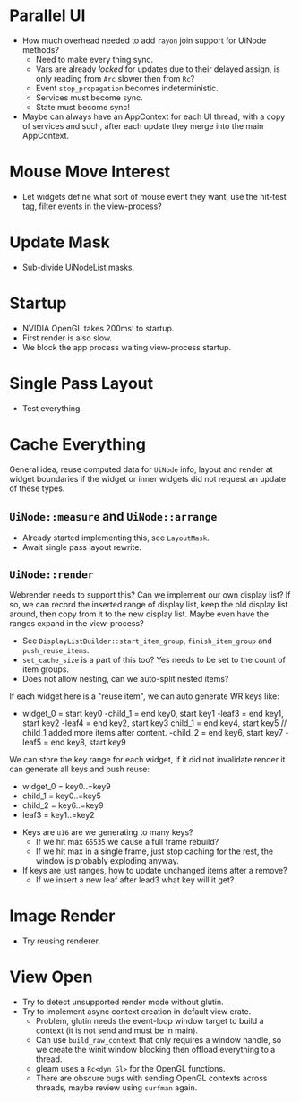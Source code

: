# Parallel UI

* How much overhead needed to add `rayon` join support for UiNode methods?
    * Need to make every thing sync.
    * Vars are already *locked* for updates due to their delayed assign, is only reading from `Arc` slower then from `Rc`?
    * Event `stop_propagation` becomes indeterministic.
    * Services must become sync.
    * State must become sync!
* Maybe can always have an AppContext for each UI thread, with a copy of services and such, after each update they merge into
  the main AppContext.

# Mouse Move Interest

* Let widgets define what sort of mouse event they want, use the hit-test tag, filter events in the view-process?

# Update Mask

* Sub-divide UiNodeList masks.

# Startup

* NVIDIA OpenGL takes 200ms! to startup.
* First render is also slow.
* We block the app process waiting view-process startup.

# Single Pass Layout

* Test everything.

# Cache Everything

General idea, reuse computed data for `UiNode` info, layout and render at
widget boundaries if the widget or inner widgets did not request an update of these types.

## `UiNode::measure` and `UiNode::arrange`

* Already started implementing this, see `LayoutMask`.
* Await single pass layout rewrite.

## `UiNode::render`

Webrender needs to support this? Can we implement our own display list? If so, we can record the inserted range of display list,
keep the old display list around, then copy from it to the new display list. Maybe even have the ranges expand in the view-process?

* See `DisplayListBuilder::start_item_group`, `finish_item_group` and `push_reuse_items`.
* `set_cache_size` is a part of this too? Yes needs to be set to the count of item groups.
* Does not allow nesting, can we auto-split nested items?

If each widget here is a "reuse item", we can auto generate WR keys like:
  - widget_0 = start key0
    -child_1 = end key0, start key1
      -leaf3 = end key1, start key2
      -leaf4 = end key2, start key3
     child_1 = end key4, start key5 // child_1 added more items after content.
    -child_2 = end key6, start key7
      -leaf5 = end key8, start key9

We can store the key range for each widget, if it did not invalidate render it can generate all keys and push reuse:
- widget_0 = key0..=key9
-  child_1 = key0..=key5
-  child_2 = key6..=key9
-    leaf3 = key1..=key2

* Keys are `u16` are we generating to many keys?
  - If we hit max `65535` we cause a full frame rebuild?
  - If we hit max in a single frame, just stop caching for the rest, the window is probably exploding anyway.
* If keys are just ranges, how to update unchanged items after a remove?
  - If we insert a new leaf after lead3 what key will it get?

# Image Render

* Try reusing renderer.

# View Open

* Try to detect unsupported render mode without glutin.
* Try to implement async context creation in default view crate.
    - Problem, glutin needs the event-loop window target to build a context (it is not send and must be in main).
    - Can use `build_raw_context` that only requires a window handle, so we create the winit window blocking then offload
      everything to a thread.
    - gleam uses a `Rc<dyn Gl>` for the OpenGL functions.
    - There are obscure bugs with sending OpenGL contexts across threads, maybe review using `surfman` again.